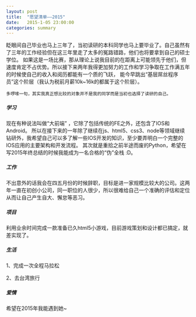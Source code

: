 ```yaml
---
layout: post
title:  "愿望清单——2015"
date:   2015-1-05 23:00:00
categories: summary
---
```


眨眼间自己毕业也马上三年了，当初读研的本科同学也马上要毕业了。自己虽然有了三年的工作经验但在这三年里走了太多的冤路错路，他们也将要拿到自己的硕士学位。
如果这是一场比赛，那从理论上说我目前的在距离上可能领先于他们，但速度肯定不占优势。所以接下来两年我得更加努力的工作和学习争取在工作满五年的时候使自己的收入和阅历都能有一个质的飞跃，
能今早跳出“基层屌丝程序员”这个阶层（我认为税前月薪10k~16k的都属于这个阶层）。

    多啰嗦一句，其实我真正想比较的对象并不是我的同学而是当初也选择了读研的自己。

##### 学习
现在有种说法叫做“大前端” ，它除了包括传统的FE之外，还包含了IOS和Android。
所以在接下来的一年除了继续在js、html5、css3、node等领域继续钻研外，我希望自己可以多了解一些IOS开发的知识，至少要弄明白一个完整的IOS应用的主要架构和开发流程。
其次就是重拾之前半途而废的Python，希望在写2015年终总结的时候我能成为一名合格的“伪”全栈 :D。

##### 工作
不出意外的话我会在四五月份的时候辞职，目标是进一家规模比较大的公司。这两年一直在初创小公司，同一职位的人很少，所以很难给自己一个准确的评估和定位从而让自己产生自大、懈怠等恶习。

##### 项目
利用业余时间完成一款准备已久html5小游戏，目前游戏策划和设计都已搞定，就差实现了。

##### 生活
1、完成一次全程马拉松

2、去台湾旅行

##### 爱情
希望在2015年我能遇到她~